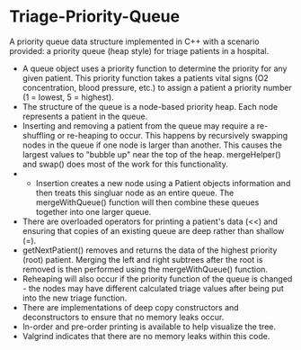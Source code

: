 # Triage-Priority-Queue
A priority queue data structure implemented in C++ with a scenario provided: a priority queue (heap style) for triage patients in a hospital. 
* A queue object uses a priority function to determine the priority for any given patient. This priority function takes a patients vital signs (O2 concentration, blood pressure, etc.) to assign a patient a priority number (1 = lowest, 5 = highest). 
* The structure of the queue is a node-based priority heap. Each node represents a patient in the queue.
* Inserting and removing a patient from the queue may require a re-shuffling or re-heaping to occur. This happens by recursively swapping nodes in the queue if one node is larger than another. This causes the largest values to "bubble up" near the top of the heap. mergeHelper() and swap() does most of the work for this functionality. 
* * Insertion creates a new node using a Patient objects information and then treats this singluar node as an entire queue. The mergeWithQueue() function will then combine these queues together into one larger queue. 
* There are overloaded operators for printing a patient's data (<<) and ensuring that copies of an existing queue are deep rather than shallow (=). 
* getNextPatient() removes and returns the data of the highest priority (root) patient. Merging the left and right subtrees after the root is removed is then performed using the mergeWithQueue() function. 
* Reheaping will also occur if the priority function of the queue is changed - the nodes may have different calculated triage values after being put into the new triage function.
* There are implementations of deep copy constructors and deconstructors to ensure that no memory leaks occur.
* In-order and pre-order printing is available to help visualize the tree.
* Valgrind indicates that there are no memory leaks within this code. 
